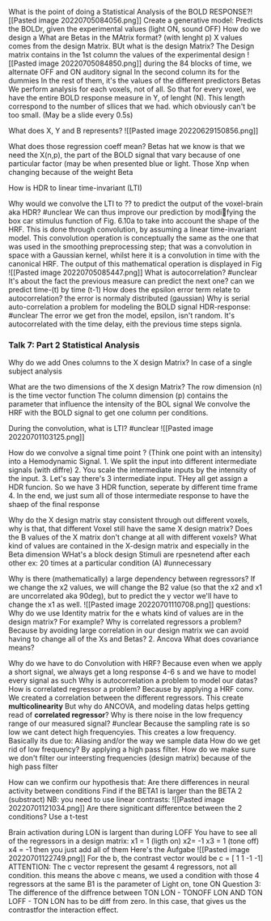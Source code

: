 What is the point of doing a Statistical Analysis of the BOLD RESPONSE?![[Pasted image 20220705084056.png]]
	Create a generative model: Predicts the BOLDr, given the experimental values (light ON, sound OFF)
How do we design a 
What are Betas in the  MAtrix format? (with lenght  p)
X values comes from the design Matrix. BUt what is the design Matrix?
	The Design matrix contains in the 1st column the values of the experimental design
	![[Pasted image 20220705084850.png]]
	during the 84 blocks of time, we alternate OFF and ON auditory signal
	In the second column its for the dummies
	In the rest of them, it's the values of the different predictors Betas
We perform analysis for each voxels, not of all. So that for every voxel, we have the entire BOLD response measure in Y, of lenght (N). This length correspond to the number of sllices that we had.  which obviously can't be too small. (May be a slide every 0.5s)

What does X, Y and B represents?
	![[Pasted image 20220629150856.png]]


What does those regression coeff mean? Betas
	hat we know is that we need the X(n,p), the part of the BOLD signal that vary because of one particular factor (may be when presented blue or light. Those Xnp when changing because of the weight Beta 

How is HDR to linear time-invariant (LTI)

Why would we convolve the LTI to ?? to predict the output of the voxel-brain aka HDR? #unclear 
	We can thus improve our prediction by modifying the box car stimulus function of Fig. 6.10a to take into account the shape of the HRF. This is done through convolution, by assuming a linear time-invariant model. This convolution operation is conceptually the same as the one that was used in the smoothing preprocessing step; that was a convolution in space with a Gaussian kernel, whilst here it is a convolution in time with the canonical HRF. The output of this mathematical operation is displayed in Fig
	![[Pasted image 20220705085447.png]]
What is autocorrelation? #unclear 
	It's about the fact the previous measure can predict the next one?
	can we predict time-(t) by time (t-1)
How does the epsilon error term relate to autocorrelation?
	the error is normaly distributed (gaussian)
	Why is serial auto-correlation a problem for modeling the BOLD signal HDR-response: #unclear The error we get fron the model, epsilon, isn't random. It's autocorrelated with the time delay, eith the previous time steps signla.


### Talk 7: Part 2 Statistical Analysis

Why do we add Ones columns to the  X design Matrix?
	In case of a single subject analysis

What are the two dimensions of the X design Matrix?
	The row dimension (n) is the time vector function 
	The column dimension (p) contains the parameter that influence the intensity of the BOL signal
We convolve the HRF with the BOLD signal to get one column per conditions. 

During the convolution, what is LTI? #unclear
	![[Pasted image 20220701103125.png]]

How do we convolve a signal time point ? (Think one point with an intensity) into a Hemodynamic Signal.
	1. We  split the input into different intermediate signals (with diffre)
	2. You scale the intermediate inputs by the intensity of the input. 
	3. Let's say there's 3  intermediate input. THey all get assign a HDR funcion. So we have 3 HDR function, seperate by different time frame
	4. In the end, we just sum all of those intermediate response to have the shaep of the final response

Why do the X design matrix stay consistent through out different voxels, why is that, that different Voxel still have the same X design matrix? Does the B values of the X matrix don't change at all with different voxels? What kind of values are contained in the X-design matrix and especially in the Beta dimension
WHat's a block design
	Stimuli are rpesnetend after each other ex: 20 times at a particular condition (A) #unnecessary 

Why is there (mathematically) a large dependency between regressors?
	If we change the x2 values, we will change the B2 value (so that the x2 and x1 are uncorrelated aka 90deg), but to predict the y vector we'll have to change the x1 as well. 
	![[Pasted image 20220701110708.png]]
questions: Why do we use Identity matrix for the e
whats kind of values are in the design matrix? For example?
Why is correlated regressors a problem?
	Because by avoiding large correlation in our design matrix we can avoid having to change all of the Xs and Betas?
	2. Ancova
What does covariance means?

 Why do we have to do Convolution with  HRF?
	 Because even when we apply a short signal, we always get a long response 4-6 s and we have to model every signal as such
Why is autocorrelation a problem to model our datas?
How is correlated regressor a problem?
	Because by applying a HRF conv. We created a correlation between the different regressors. 
	This create **multicolinearity**
But why do ANCOVA, and modeling datas helps getting read of **correlated regressor**?
Why is there noise in the low frequency range of our measured signal? #unclear
	Because the sampling rate is so low we cant detect high frequencyies. This creates a low frequency. Basically its due to: Aliasing and/or the way we sample data
How do we get rid of low frequency?
	By applying a high pass filter.
How do we make sure we don't filter our inteersting frequencies (design matrix) because of the high pass filter

How can we confirm our hypothesis that: Are there differences in neural activity between conditions
	Find if the BETA1 is larger than the BETA 2 (substract)
		NB: you need to use linear contrasts: ![[Pasted image 20220701121034.png]]
Are there signiticant differentce between the 2 conditions?
	Use a t-test

Brain activation during LON is largent than during LOFF
	You have to see all of the regressors in a design matrix:
		x1 = 1 (ligth on) x2= -1 x3 = 1 (tone off) x4 = -1
	then you just add all of them 
Here's the Aufgabe
	![[Pasted image 20220701122749.png]]
	For the b, the contrast vector would be c = [ 1 1 -1 -1]
	ATTENTION: The c vector represent the gesamt 4 regressors, not all  condition. this means the above c means, we used a condition with those 4 regressors at the same B1 is the parameter of Light on, tone ON
	Question 3:
		The difference of the diffrence between TON LON - TONOFF LON  AND TON LOFF - TON LON has to be diff  from zero. In this case, that gives us the contrastfor the interaction effect.